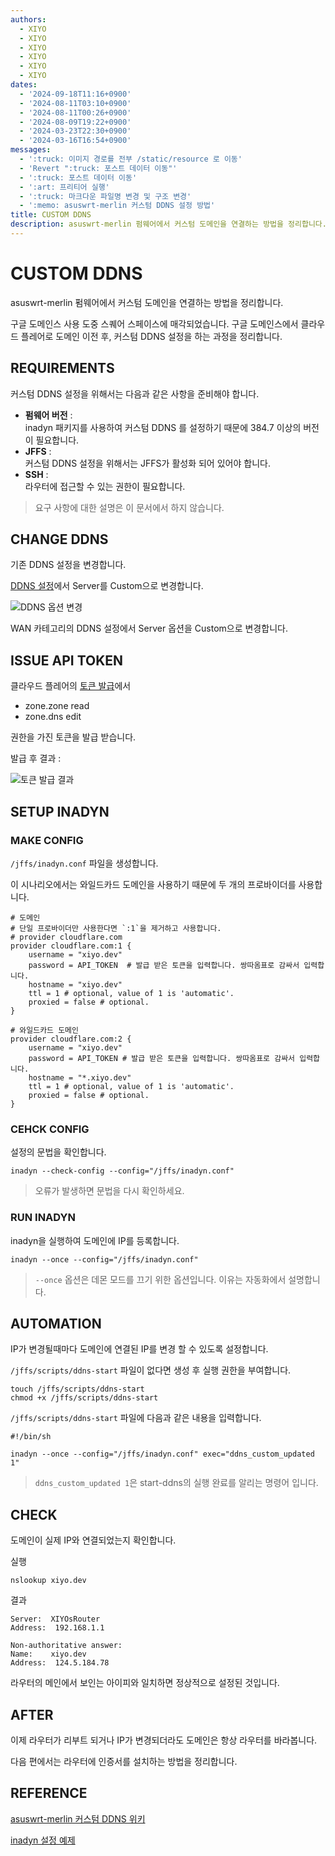 ```yaml
---
authors:
  - XIYO
  - XIYO
  - XIYO
  - XIYO
  - XIYO
  - XIYO
dates:
  - '2024-09-18T11:16+0900'
  - '2024-08-11T03:10+0900'
  - '2024-08-11T00:26+0900'
  - '2024-08-09T19:22+0900'
  - '2024-03-23T22:30+0900'
  - '2024-03-16T16:54+0900'
messages:
  - ':truck: 이미지 경로를 전부 /static/resource 로 이동'
  - 'Revert ":truck: 포스트 데이터 이동"'
  - ':truck: 포스트 데이터 이동'
  - ':art: 프리티어 실행'
  - ':truck: 마크다운 파일명 변경 및 구조 변경'
  - ':memo: asuswrt-merlin 커스텀 DDNS 설정 방법'
title: CUSTOM DDNS
description: asuswrt-merlin 펌웨어에서 커스텀 도메인을 연결하는 방법을 정리합니다.
---
```

# CUSTOM DDNS

asuswrt-merlin 펌웨어에서 커스텀 도메인을 연결하는 방법을 정리합니다.

구글 도메인스 사용 도중 스퀘어 스페이스에 매각되었습니다. 구글 도메인스에서 클라우드 플레어로 도메인 이전 후, 커스텀 DDNS 설정을 하는 과정을 정리합니다.

## REQUIREMENTS

커스텀 DDNS 설정을 위해서는 다음과 같은 사항을 준비해야 합니다.

- **펌웨어 버전** : \
  inadyn 패키지를 사용하여 커스텀 DDNS 를 설정하기 때문에 384.7 이상의 버전이 필요합니다.
- **JFFS** : \
  커스텀 DDNS 설정을 위해서는 JFFS가 활성화 되어 있어야 합니다.
- **SSH** : \
  라우터에 접근할 수 있는 권한이 필요합니다.

> 요구 사항에 대한 설명은 이 문서에서 하지 않습니다.

## CHANGE DDNS

기존 DDNS 설정을 변경합니다.

[DDNS 설정](https://router.xiyo.dev/Advanced_ASUSDDNS_Content.asp)에서 Server를 Custom으로 변경합니다.

![DDNS 옵션 변경](/static/resources/custom-ddns-20240918105845255.png)

WAN 카테고리의 DDNS 설정에서 Server 옵션을 Custom으로 변경합니다.

## ISSUE API TOKEN

클라우드 플레어의 [토큰 발급](https://dash.cloudflare.com/profile/api-tokens)에서

- zone.zone read
- zone.dns edit

권한을 가진 토큰을 발급 받습니다.

발급 후 결과 :

![토큰 발급 결과](/static/resources/custom-ddns-20240918105908541.png)

## SETUP INADYN

### MAKE CONFIG

`/jffs/inadyn.conf` 파일을 생성합니다.

이 시나리오에서는 와일드카드 도메인을 사용하기 때문에 두 개의 프로바이더를 사용합니다.

```shell
# 도메인
# 단일 프로바이더만 사용한다면 `:1`을 제거하고 사용합니다.
# provider cloudflare.com
provider cloudflare.com:1 {
    username = "xiyo.dev"
    password = API_TOKEN  # 발급 받은 토큰을 입력합니다. 쌍따옴표로 감싸서 입력합니다.
    hostname = "xiyo.dev"
    ttl = 1 # optional, value of 1 is 'automatic'.
    proxied = false # optional.
}

# 와일드카드 도메인
provider cloudflare.com:2 {
    username = "xiyo.dev"
    password = API_TOKEN # 발급 받은 토큰을 입력합니다. 쌍따옴표로 감싸서 입력합니다.
    hostname = "*.xiyo.dev"
    ttl = 1 # optional, value of 1 is 'automatic'.
    proxied = false # optional.
}
```

### CEHCK CONFIG

설정의 문법을 확인합니다.

```shell
inadyn --check-config --config="/jffs/inadyn.conf"
```

> 오류가 발생하면 문법을 다시 확인하세요.

### RUN INADYN

inadyn을 실행하여 도메인에 IP를 등록합니다.

```shell
inadyn --once --config="/jffs/inadyn.conf"
```

> `--once` 옵션은 데몬 모드를 끄기 위한 옵션입니다. 이유는 자동화에서 설명합니다.

## AUTOMATION

IP가 변경될때마다 도메인에 연결된 IP를 변경 할 수 있도록 설정합니다.

`/jffs/scripts/ddns-start` 파일이 없다면 생성 후 실행 권한을 부여합니다.

```shell
touch /jffs/scripts/ddns-start
chmod +x /jffs/scripts/ddns-start
```

`/jffs/scripts/ddns-start` 파일에 다음과 같은 내용을 입력합니다.

```shell
#!/bin/sh

inadyn --once --config="/jffs/inadyn.conf" exec="ddns_custom_updated 1"
```

> `ddns_custom_updated 1`은 start-ddns의 실행 완료를 알리는 명령어 입니다.

## CHECK

도메인이 실제 IP와 연결되었는지 확인합니다.

실행

```shell
nslookup xiyo.dev
```

결과

```text
Server:  XIYOsRouter
Address:  192.168.1.1

Non-authoritative answer:
Name:    xiyo.dev
Address:  124.5.184.78
```

라우터의 메인에서 보인는 아이피와 일치하면 정상적으로 설정된 것입니다.

## AFTER

이제 라우터가 리부트 되거나 IP가 변경되더라도 도메인은 항상 라우터를 바라봅니다.

다음 편에서는 라우터에 인증서를 설치하는 방법을 정리합니다.

## REFERENCE

[asuswrt-merlin 커스텀 DDNS 위키](https://github.com/RMerl/asuswrt-merlin.ng/wiki/DDNS-services)

[inadyn 설정 예제](https://github.com/troglobit/inadyn#example)
